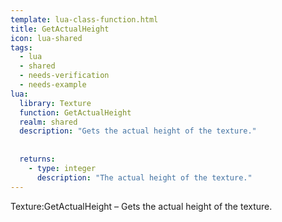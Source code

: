 ```yaml
---
template: lua-class-function.html
title: GetActualHeight
icon: lua-shared
tags:
  - lua
  - shared
  - needs-verification
  - needs-example
lua:
  library: Texture
  function: GetActualHeight
  realm: shared
  description: "Gets the actual height of the texture."
  
  
  returns:
    - type: integer
      description: "The actual height of the texture."
---
```


<div class="lua__search__keywords">
Texture:GetActualHeight &#x2013; Gets the actual height of the texture.
</div>
